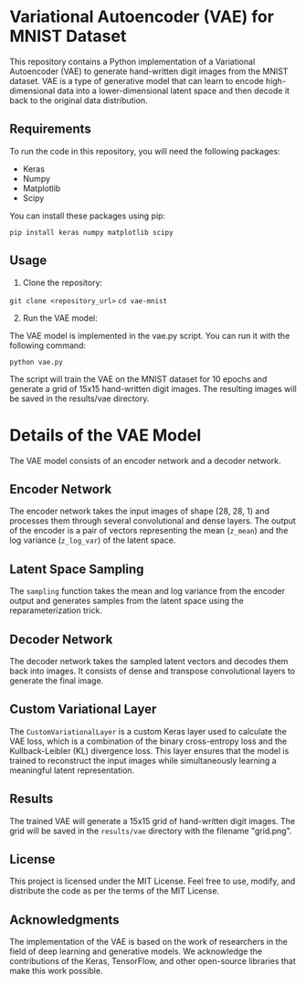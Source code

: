 # Variational Autoencoder (VAE) for MNIST Dataset

This repository contains a Python implementation of a Variational Autoencoder (VAE) to generate hand-written digit images from the MNIST dataset. VAE is a type of generative model that can learn to encode high-dimensional data into a lower-dimensional latent space and then decode it back to the original data distribution.

## Requirements

To run the code in this repository, you will need the following packages:

- Keras
- Numpy
- Matplotlib
- Scipy

You can install these packages using pip:

`pip install keras numpy matplotlib scipy`

## Usage

1. Clone the repository:

`git clone <repository_url>`
`cd vae-mnist`

2. Run the VAE model:

The VAE model is implemented in the vae.py script. You can run it with the following command:

`python vae.py`

The script will train the VAE on the MNIST dataset for 10 epochs and generate a grid of 15x15 hand-written digit images. The resulting images will be saved in the results/vae directory.

# Details of the VAE Model

The VAE model consists of an encoder network and a decoder network.

## Encoder Network

The encoder network takes the input images of shape (28, 28, 1) and processes them through several convolutional and dense layers. The output of the encoder is a pair of vectors representing the mean (`z_mean`) and the log variance (`z_log_var`) of the latent space.

## Latent Space Sampling

The `sampling` function takes the mean and log variance from the encoder output and generates samples from the latent space using the reparameterization trick.

## Decoder Network

The decoder network takes the sampled latent vectors and decodes them back into images. It consists of dense and transpose convolutional layers to generate the final image.

## Custom Variational Layer

The `CustomVariationalLayer` is a custom Keras layer used to calculate the VAE loss, which is a combination of the binary cross-entropy loss and the Kullback-Leibler (KL) divergence loss. This layer ensures that the model is trained to reconstruct the input images while simultaneously learning a meaningful latent representation.

## Results

The trained VAE will generate a 15x15 grid of hand-written digit images. The grid will be saved in the `results/vae` directory with the filename "grid.png".

## License

This project is licensed under the MIT License. Feel free to use, modify, and distribute the code as per the terms of the MIT License.

## Acknowledgments

The implementation of the VAE is based on the work of researchers in the field of deep learning and generative models. We acknowledge the contributions of the Keras, TensorFlow, and other open-source libraries that make this work possible.

